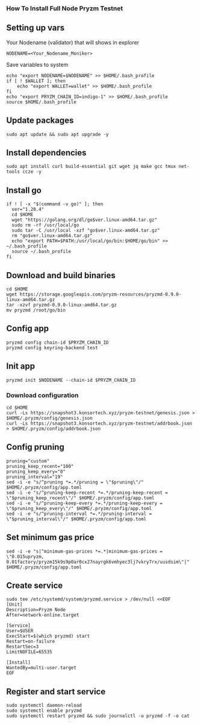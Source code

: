 ### How To Install Full Node Pryzm Testnet

## Setting up vars
Your Nodename (validator) that will shows in explorer
```
NODENAME=<Your_Nodename_Moniker>
```

Save variables to system
```
echo "export NODENAME=$NODENAME" >> $HOME/.bash_profile
if [ ! $WALLET ]; then
	echo "export WALLET=wallet" >> $HOME/.bash_profile
fi
echo "export PRYZM_CHAIN_ID=indigo-1" >> $HOME/.bash_profile
source $HOME/.bash_profile
```

## Update packages
```
sudo apt update && sudo apt upgrade -y
```

## Install dependencies
```
sudo apt install curl build-essential git wget jq make gcc tmux net-tools ccze -y
```

## Install go
```
if ! [ -x "$(command -v go)" ]; then
  ver="1.20.4"
  cd $HOME
  wget "https://golang.org/dl/go$ver.linux-amd64.tar.gz"
  sudo rm -rf /usr/local/go
  sudo tar -C /usr/local -xzf "go$ver.linux-amd64.tar.gz"
  rm "go$ver.linux-amd64.tar.gz"
  echo "export PATH=$PATH:/usr/local/go/bin:$HOME/go/bin" >> ~/.bash_profile
  source ~/.bash_profile
fi
```

## Download and build binaries
```
cd $HOME
wget https://storage.googleapis.com/pryzm-resources/pryzmd-0.9.0-linux-amd64.tar.gz
tar -xzvf pryzmd-0.9.0-linux-amd64.tar.gz
mv pryzmd /root/go/bin
```

## Config app
```
pryzmd config chain-id $PRYZM_CHAIN_ID
pryzmd config keyring-backend test
```

## Init app
```
pryzmd init $NODENAME --chain-id $PRYZM_CHAIN_ID
```

### Download configuration
```
cd $HOME
curl -Ls https://snapshot3.konsortech.xyz/pryzm-testnet/genesis.json > $HOME/.pryzm/config/genesis.json
curl -Ls https://snapshot3.konsortech.xyz/pryzm-testnet/addrbook.json > $HOME/.pryzm/config/addrbook.json
```

## Config pruning
```
pruning="custom"
pruning_keep_recent="100"
pruning_keep_every="0"
pruning_interval="19"
sed -i -e "s/^pruning *=.*/pruning = \"$pruning\"/" $HOME/.pryzm/config/app.toml
sed -i -e "s/^pruning-keep-recent *=.*/pruning-keep-recent = \"$pruning_keep_recent\"/" $HOME/.pryzm/config/app.toml
sed -i -e "s/^pruning-keep-every *=.*/pruning-keep-every = \"$pruning_keep_every\"/" $HOME/.pryzm/config/app.toml
sed -i -e "s/^pruning-interval *=.*/pruning-interval = \"$pruning_interval\"/" $HOME/.pryzm/config/app.toml
```

## Set minimum gas price
```
sed -i -e "s|^minimum-gas-prices *=.*|minimum-gas-prices = \"0.015upryzm, 0.01factory/pryzm15k9s9p0ar0cx27nayrgk6vmhyec3lj7vkry7rx/uusdsim\"|" $HOME/.pryzm/config/app.toml
```

## Create service
```
sudo tee /etc/systemd/system/pryzmd.service > /dev/null <<EOF
[Unit]
Description=Pryzm Node
After=network-online.target

[Service]
User=$USER
ExecStart=$(which pryzmd) start
Restart=on-failure
RestartSec=3
LimitNOFILE=65535

[Install]
WantedBy=multi-user.target
EOF
```

## Register and start service
```
sudo systemctl daemon-reload
sudo systemctl enable pryzmd
sudo systemctl restart pryzmd && sudo journalctl -u pryzmd -f -o cat
```
